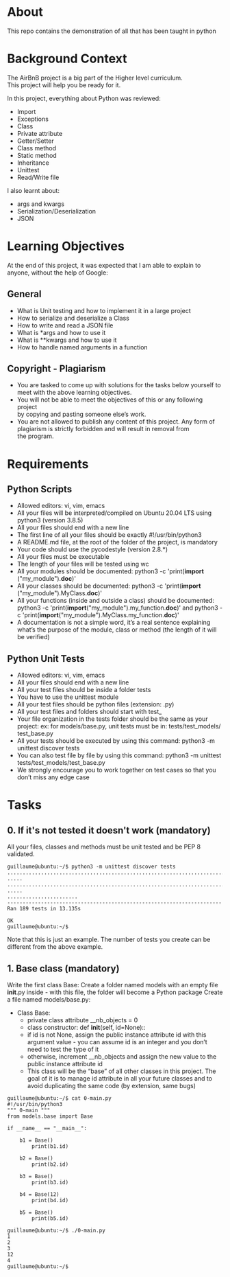 # About
This repo contains the demonstration of all that has been taught in python

# Background Context
The AirBnB project is a big part of the Higher level curriculum.\
This project will help you be ready for it.

In this project, everything about Python was reviewed:

* Import
* Exceptions
* Class
* Private attribute
* Getter/Setter
* Class method
* Static method
* Inheritance
* Unittest
* Read/Write file

I also learnt about:

* args and kwargs
* Serialization/Deserialization
* JSON

# Learning Objectives
At the end of this project, it was expected that I am able to explain to\
 anyone, without the help of Google:

## General
* What is Unit testing and how to implement it in a large project
* How to serialize and deserialize a Class
* How to write and read a JSON file
* What is *args and how to use it
* What is **kwargs and how to use it
* How to handle named arguments in a function

## Copyright - Plagiarism
* You are tasked to come up with solutions for the tasks below yourself to\
 meet with the above learning objectives.
* You will not be able to meet the objectives of this or any following project\
 by copying and pasting someone else’s work.
* You are not allowed to publish any content of this project.
Any form of plagiarism is strictly forbidden and will result in removal from\
 the program.

# Requirements
## Python Scripts
* Allowed editors: vi, vim, emacs
* All your files will be interpreted/compiled on Ubuntu 20.04 LTS using
python3 (version 3.8.5)
* All your files should end with a new line
* The first line of all your files should be exactly #!/usr/bin/python3
* A README.md file, at the root of the folder of the project, is mandatory
* Your code should use the pycodestyle (version 2.8.*)
* All your files must be executable
* The length of your files will be tested using wc
* All your modules should be documented: python3 -c 'print(__import__
("my_module").__doc__)'
* All your classes should be documented: python3 -c 'print(__import__
("my_module").MyClass.__doc__)'
* All your functions (inside and outside a class) should be documented: python3
 -c 'print(__import__("my_module").my_function.__doc__)' and python3 -c
 'print(__import__("my_module").MyClass.my_function.__doc__)'
* A documentation is not a simple word, it’s a real sentence explaining what’s
 the purpose of the module, class or method (the length of it will be verified)

## Python Unit Tests
* Allowed editors: vi, vim, emacs
* All your files should end with a new line
* All your test files should be inside a folder tests
* You have to use the unittest module
* All your test files should be python files (extension: .py)
* All your test files and folders should start with test_
* Your file organization in the tests folder should be the same as your
 project: ex: for models/base.py, unit tests must be in: tests/test_models/
 test_base.py
* All your tests should be executed by using this command: python3 -m
unittest discover tests
* You can also test file by file by using this command: python3 -m unittest
tests/test_models/test_base.py
* We strongly encourage you to work together on test cases so that you don’t
miss any edge case

# Tasks
## 0. If it's not tested it doesn't work (mandatory)

 All your files, classes and methods must be unit tested and be PEP 8
 validated.

```
guillaume@ubuntu:~/$ python3 -m unittest discover tests
..............................................................................
.....
..............................................................................
.....
.......................
----------------------------------------------------------------------
Ran 189 tests in 13.135s

OK
guillaume@ubuntu:~/$
```
Note that this is just an example. The number of tests you create can be
different from the above example.

## 1. Base class (mandatory)

 Write the first class Base:
 Create a folder named models with an empty file __init__.py inside - with
 this file, the folder will become a Python package
 Create a file named models/base.py:

 * Class Base:
   * private class attribute __nb_objects = 0
   * class constructor: def __init__(self, id=None)::
   * if id is not None, assign the public instance attribute id with this
   argument value - you can assume id is an integer and you don’t need
   to test the type of it
   * otherwise, increment __nb_objects and assign the new value to the
   public instance attribute id
   * This class will be the “base” of all other classes in this project.
   The goal of it is to manage id attribute in all your future classes
   and to avoid duplicating the same code (by extension, same bugs)
```
guillaume@ubuntu:~/$ cat 0-main.py
#!/usr/bin/python3
""" 0-main """
from models.base import Base

if __name__ == "__main__":

    b1 = Base()
        print(b1.id)

    b2 = Base()
        print(b2.id)

    b3 = Base()
        print(b3.id)

    b4 = Base(12)
        print(b4.id)

    b5 = Base()
        print(b5.id)

guillaume@ubuntu:~/$ ./0-main.py
1
2
3
12
4
guillaume@ubuntu:~/$
```